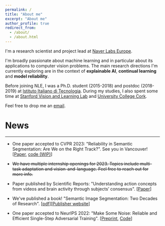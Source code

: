 ```yaml
---
permalink: /
title: "About me"
excerpt: "About me"
author_profile: true
redirect_from: 
  - /about/
  - /about.html
---
```


I'm a research scientist and project lead at [Naver Labs Europe](https://europe.naverlabs.com/).

I'm broadly passionate about machine learning and in particular about its applications to computer vision problems. The main research directions I'm currently exploring are in the context of **explainable AI**, **continual learning** and **model reliability**.

Before joining NLE, I was a Ph.D. student (2015-2018) and postdoc (2018-2019) at [Istituto Italiano di Tecnologia](https://www.iit.it). During my studies, I also spent some time at [Stanford Vision and Learning Lab](http://svl.stanford.edu/) and [University College Cork](https://www.ucc.ie/en/).

Feel free to drop me an [email](mailto:riccardo.volpi@naverlabs.com).

# News
---

- One paper accepted to CVPR 2023: "Reliability in Semantic Segmentation: Are We on the Right Track?". See you in Vancouver! [[Paper](https://arxiv.org/abs/2303.11298), [code (WIP)](https://github.com/naver/relis)]

- ~~We have multiple internship openings for 2023. Topics include multi-task adaptation and vision-and-language. Feel free to reach out for more info.~~

- Paper published by Scientific Reports: "Understanding action concepts from videos and brain activity through subjects’ consensus". [[Paper](https://www.nature.com/articles/s41598-022-23067-2)]

- We've published a book! "Semantic Image Segmentation: Two Decades of Research". [[pdf](https://github.com/ricvolpi/ricvolpi.github.io/blob/master/files/semantic_segmentation_two_decades_of_research.pdf)][[Publisher website](https://www.nowpublishers.com/article/Details/CGV-095)]

- One paper accepted to NeurIPS 2022: "Make Some Noise: Reliable and Efficient Single-Step Adversarial Training". [[Preprint](https://arxiv.org/abs/2202.01181), [Code](https://github.com/pdejorge/N-FGSM)]
